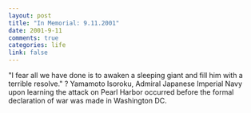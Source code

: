 ```yaml
--- 
layout: post
title: "In Memorial: 9.11.2001"
date: 2001-9-11
comments: true
categories: life
link: false
---
```

"I fear all we have done is to awaken a sleeping giant and fill him with a terrible resolve." ? Yamamoto Isoroku, Admiral Japanese Imperial Navy upon learning the attack on Pearl Harbor occurred before the formal declaration of war was made in Washington DC.
